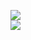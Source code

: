 [![](https://img.shields.io/badge/Made%20With-Github%20Spray-lightgrey.svg?style=for-the-badge&logo=github)](https://github.com/Annihil/github-spray#5676)  
[![](https://i.imgur.com/2DrTn0Z.gif)](https://github.com/Annihil/github-spray)